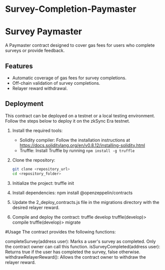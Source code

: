 # Survey-Completion-Paymaster

# Survey Paymaster

A Paymaster contract designed to cover gas fees for users who complete surveys or provide feedback.

## Features

- Automatic coverage of gas fees for survey completions.
- Off-chain validation of survey completions.
- Relayer reward withdrawal.

## Deployment

This contract can be deployed on a testnet or a local testing environment. Follow the steps below to deploy it on the zkSync Era testnet.

1. Install the required tools:
   - Solidity compiler: Follow the installation instructions at https://docs.soliditylang.org/en/v0.8.12/installing-solidity.html
   - Truffle: Install Truffle by running `npm install -g truffle`

2. Clone the repository:
   ```bash
   git clone <repository_url>
   cd <repository_folder>

3. Initialize the project:
truffle init

4. Install dependencies:
    npm install @openzeppelin/contracts

5. Update the 2_deploy_contracts.js file in the migrations directory with the desired relayer reward.

6. Compile and deploy the contract:
     truffle develop
     truffle(develop)> compile
     truffle(develop)> migrate

#Usage
The contract provides the following functions:

completeSurvey(address user): Marks a user's survey as completed. Only the contract owner can call this function.
isSurveyCompleted(address user): Returns true if the user has completed the survey, false otherwise.
withdrawRelayerReward(): Allows the contract owner to withdraw the relayer reward.
